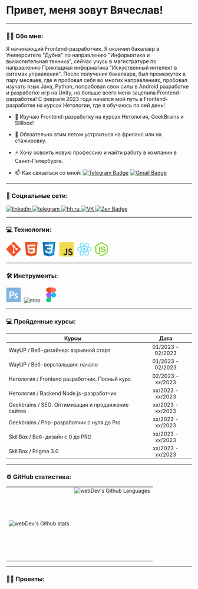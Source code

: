 # Привет, меня зовут Вячеслав!

---

### :man_technologist: Обо мне:

Я начинающий Frontend-разработчик. Я окончил бакалавр в Университете "Дубна" по направлению "Информатика и вычислительная техника", сейчас учусь в магистратуре по направлению Прикладная информатика "Искуственный интелект в ситемах управления". После получения бакалавра, был промежуток в пару месяцев, где я пробовал себя во многих направлениях, пробовал изучать язык Java, Python, попробовал свои силы в Android разработке и разработке игр на Unity, но больше всего меня зацепила Frontend-разработка! С февраля 2023 года начался мой путь в Frontend-разработке на курсах Нетологии, где я обучаюсь по сей день!

- :telescope: Изучаю Frontend-разработку на курсах Нетология, GeekBrains и Slillbox!

- :seedling: Обязательно этим летом устроиться на фриланс или на стажировку.

- :zap: Хочу освоить новую професcию и найти работу в компании в Санкт-Питербурге.

- :mailbox: Как связаться со мной: [![Telegram Badge](https://img.shields.io/badge/-VaiTeSmagic-blue?style=flat&logo=Telegram&logoColor=white)](https://t.me/VaiTeSmagic) [![Gmail Badge](https://img.shields.io/badge/-Gmail-red?style=flat&logo=Gmail&logoColor=white)](mailto:sokoltv260@gmail.com)

---

### 🤝 Социальные сети:

  <div id="badges">
    <a href="" target="_blank">
      <img src="https://cdn-icons-png.flaticon.com/512/2504/2504799.png" width="40" height="40" alt="linkedin" />
    </a>
    <a href="https://t.me/VaiTeSmagic" target="_blank">
      <img src="https://cdn-icons-png.flaticon.com/512/2111/2111646.png" width="40" height="40" alt="telegram" />
    </a>
    <a href="" target="_blank">
      <img src="https://upload.wikimedia.org/wikipedia/commons/7/79/HeadHunter_logo.png" width="40" height="40" alt="hh.ru"/>
    </a>
    <a href="https://vk.com/slavatishakov" target="_blank">
      <img src="https://cdn-icons-png.flaticon.com/512/145/145813.png" width="40" height="40" alt="VK"/>
    </a>
    <a href="" target="_blank">
      <img src="https://upload.wikimedia.org/wikipedia/commons/thumb/a/ab/Yandex_Zen_logo_icon.svg/1024px-Yandex_Zen_logo_icon.svg.png" width="40" height="40" alt="Zen Badge"/>
    </a>
  </div>

---

### 💻 Технологии:

<div>
  <img src="https://github.com/devicons/devicon/blob/master/icons/git/git-original.svg" title="git" alt="git" width="40" height="40"/>&nbsp
  <img src="https://github.com/devicons/devicon/blob/master/icons/html5/html5-original.svg" title="html5" alt="html5" width="40" height="40"/>&nbsp
  <img src="https://github.com/devicons/devicon/blob/master/icons/css3/css3-original.svg" title="css" alt="css" width="40" height="40"/>&nbsp
  <img src="https://github.com/devicons/devicon/blob/master/icons/javascript/javascript-original.svg" title="javascript" alt="javascript" width="40" height="40"/>&nbsp
  <img src="https://github.com/devicons/devicon/blob/master/icons/react/react-original.svg" title="reactjs" alt="reactjs" width="40" height="40"/>&nbsp
  <img src="https://github.com/devicons/devicon/blob/master/icons/nodejs/nodejs-original.svg" title="nodejs" alt="nodejs" width="40" height="40"/>&nbsp
</div>

---

### 🛠 Инструменты:

<div>
  <img src="https://github.com/devicons/devicon/blob/master/icons/photoshop/photoshop-plain.svg" title="photoshop" alt="photoshop" width="40" height="40"/>&nbsp;
  <img src="http://store-images.s-microsoft.com/image/apps.56950.13959754522315136.c4ea2415-8e3c-42bf-8f77-e885eb7c11a1.1c754ca1-130c-4a98-afb0-c50aed118ab8" title="miro" alt="miro" width="40" height="40"/>&nbsp;
  <img src="https://github.com/devicons/devicon/blob/master/icons/figma/figma-original.svg" title="figma" alt="figma" width="40" height="40"/>&nbsp;
</div>

---

### 💻 Пройденные курсы:

| Курсы                                                           | Дата              |
| ----------------------------------------------------------------| :---------------: |
| WayUP / Веб-дизайнер: взрывной старт                            | 01/2023 - 02/2023 |
| WayUP / Веб-верстальщик: начало                                 | 01/2023 - 02/2023 |
| Нетология /  Frontend разработчик. Полный курс                  | 02/2023 - xx/2023 |
| Нетология / Backend Node.js-разработчик                         | xx/2023 - xx/2023 |
| Geekbrains / SEO. Оптимизация и продвижение сайтов              | xx/2023 - xx/2023 |
| Geekbrains / Php-разработчик с нуля до Pro                      | xx/2023 - xx/2023 |
| SkillBox / Веб-дизайн с 0 до PRO                                | xx/2023 - xx/2023 |
| SkillBox / Frigma 3.0                                           | xx/2023 - xx/2023 |

---

### ⚙️ GitHub статистика:

<table>
  <tr>
    <td>
      <img align="left" src="http://github-readme-streak-stats.herokuapp.com?user=FilimonovAlexey&theme=dark&background=000000" alt="webDev's Github stats" />
    </td>
    <td>
      <img height="195px" align="right" alt="webDev's Github Languages" src="https://github-readme-stats-sigma-five.vercel.app/api/top-langs/?username=VaiTeSmagic&layout=compact&theme=vision-friendly-dark" />
    </td>
  </tr>
</table>

---

### 👨‍💻 Проекты:
